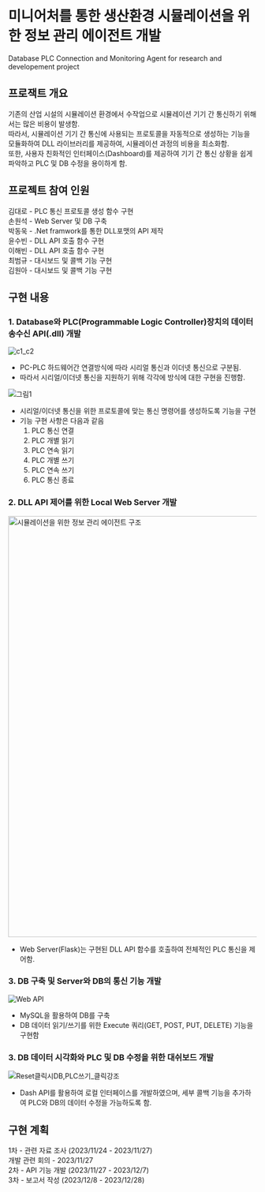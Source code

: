 # 미니어처를 통한 생산환경 시뮬레이션을 위한 정보 관리 에이전트 개발
Database PLC Connection and Monitoring Agent
for research and developement project
                                                                                                       
## 프로잭트 개요
기존의 산업 시설의 시뮬레이션 환경에서 수작업으로 시뮬레이션 기기 간 통신하기 위해서는 많은 비용이 발생함.  
따라서, 시뮬레이션 기기 간 통신에 사용되는 프로토콜을 자동적으로 생성하는 기능을 모듈화하여 DLL 라이브러리를 제공하여, 시뮬레이션 과정의 비용을 최소화함.                                  
또한, 사용자 친화적인 인터페이스(Dashboard)를 제공하여 기기 간 통신 상황을 쉽게 파악하고 PLC 및 DB 수정을 용이하게 함.  

## 프로젝트 참여 인원
김대로 - PLC 통신 프로토콜 생성 함수 구현  
손원석 - Web Server 및 DB 구축   
박동욱 - .Net framwork를 통한 DLL포맷의 API 제작  
윤수빈 - DLL API 호출 함수 구현  
이해빈 - DLL API 호출 함수 구현  
최범규 - 대시보드 및 콜백 기능 구현  
김원아 - 대시보드 및 콜백 기능 구현  

## 구현 내용
### 1. Database와 PLC(Programmable Logic Controller)장치의 데이터송수신 API(.dll) 개발

![c1_c2](https://github.com/dhfgoeofh/DPCA/assets/80153046/9e99a229-3e0d-458a-9e65-b92dc810e698)

- PC-PLC 하드웨어간 연결방식에 따라 시리얼 통신과 이더넷 통신으로 구분됨.
- 따라서 시리얼/이더넷 통신을 지원하기 위해 각각에 방식에 대한 구현을 진행함.

![그림1](https://github.com/dhfgoeofh/DPCA/assets/80153046/4f0110c1-b512-4bc8-ba48-fb89fca696ee)

- 시리얼/이더넷 통신을 위한 프로토콜에 맞는 통신 명령어를 생성하도록 기능을 구현
- 기능 구현 사항은 다음과 같음
  1. PLC 통신 연결
  2. PLC 개별 읽기
  3. PLC 연속 읽기
  4. PLC 개별 쓰기
  5. PLC 연속 쓰기
  6. PLC 통신 종료

### 2. DLL API 제어를 위한 Local Web Server 개발

<img width="854" alt="시뮬레이션을 위한 정보 관리 에이전트 구조" src="https://github.com/dhfgoeofh/DPCA/assets/80153046/316607e4-bc8b-4501-b688-af74a2afebd8">

- Web Server(Flask)는 구현된 DLL API 함수를 호출하여 전체적인 PLC 통신을 제어함.

### 3. DB 구축 및 Server와 DB의 통신 기능 개발

![Web API](https://github.com/dhfgoeofh/DPCA/assets/80153046/c600a1ca-3dcf-466e-9606-6001965374ec)

- MySQL을 활용하여 DB를 구축  
- DB 데이터 읽기/쓰기를 위한 Execute 쿼리(GET, POST, PUT, DELETE) 기능을 구현함

### 3. DB 데이터 시각화와 PLC 및 DB 수정을 위한 대쉬보드 개발

![Reset클릭시DB,PLC쓰기_클릭강조](https://github.com/dhfgoeofh/DPCA/assets/80153046/9780a8e0-33b8-4d54-8473-9835502fd5c0)

- Dash API를 활용하여 로컬 인터페이스를 개발하였으며, 세부 콜백 기능을 추가하여 PLC와 DB의 데이터 수정을 가능하도록 함.

## 구현 계획  
1차 - 관련 자료 조사 (2023/11/24 - 2023/11/27)  
개발 관련 회의 - 2023/11/27  
2차 - API 기능 개발 (2023/11/27 - 2023/12/7)  
3차 - 보고서 작성 (2023/12/8 - 2023/12/28)  
 
